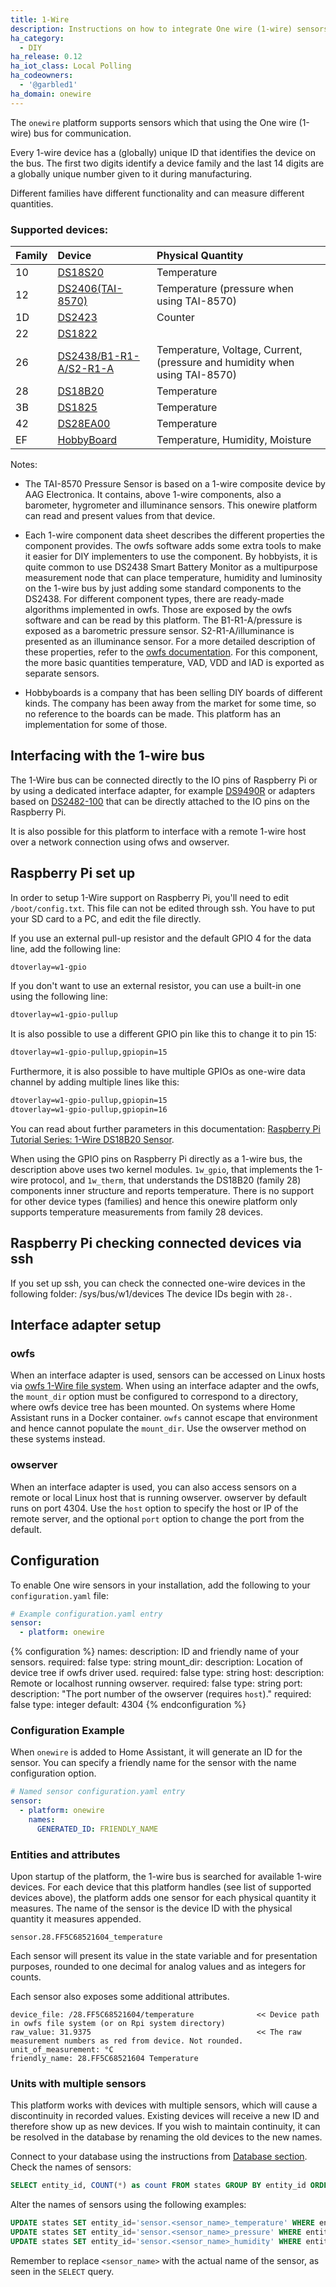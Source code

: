 ```yaml
---
title: 1-Wire
description: Instructions on how to integrate One wire (1-wire) sensors into Home Assistant.
ha_category:
  - DIY
ha_release: 0.12
ha_iot_class: Local Polling
ha_codeowners:
  - '@garbled1'
ha_domain: onewire
---
```


The `onewire` platform supports sensors which that using the One wire (1-wire) bus for communication.

Every 1-wire device has a (globally) unique ID that identifies the device on the bus. The first two digits identify a device family and the last 14 digits are a globally unique number given to it during manufacturing.

Different families have different functionality and can measure different quantities.

### Supported devices:

| Family | Device           | Physical Quantity  |
| -------|:-----|:-----|
| 10     | [DS18S20](https://www.maximintegrated.com/en/products/sensors/DS18S20.html)  | Temperature                     |
| 12     | [DS2406(TAI-8570)](https://datasheets.maximintegrated.com/en/ds/DS2406.pdf)  | Temperature (pressure when using TAI-8570) |
| 1D     | [DS2423](https://datasheets.maximintegrated.com/en/ds/DS2423.pdf)            | Counter                         |
| 22     | [DS1822](https://datasheets.maximintegrated.com/en/ds/DS1822.pdf)            |                                 |
| 26     | [DS2438/B1-R1-A/S2-R1-A](https://datasheets.maximintegrated.com/en/ds/DS2438.pdf)| Temperature, Voltage, Current, (pressure and humidity when using TAI-8570) | 
| 28     | [DS18B20](https://datasheets.maximintegrated.com/en/ds/DS18B20.pdf)          | Temperature                     |
| 3B     | [DS1825](https://datasheets.maximintegrated.com/en/ds/DS1825.pdf)            | Temperature                     |
| 42     | [DS28EA00](https://datasheets.maximintegrated.com/en/ds/DS28EA00.pdf)        | Temperature                     |
| EF     | [HobbyBoard](https://hobbyboards.com/)                                       | Temperature, Humidity, Moisture |  

Notes:

- The TAI-8570 Pressure Sensor is based on a 1-wire composite device by AAG Electronica. It contains, above 1-wire components, also a barometer, hygrometer and illuminance sensors. This onewire platform can read and present values from that device.

- Each 1-wire component data sheet describes the different properties the component provides. The owfs software adds some extra tools to make it easier for DIY implementers to use the component. By hobbyists, it is quite common to use DS2438 Smart Battery Monitor as a multipurpose measurement node that can place temperature, humidity and luminosity on the 1-wire bus by just adding some standard components to the DS2438. For different component types, there are ready-made algorithms implemented in owfs. Those are exposed by the owfs software and can be read by this platform. The B1-R1-A/pressure is exposed as a barometric pressure sensor. S2-R1-A/illuminance is presented as an illuminance sensor. For a more detailed description of these properties, refer to the [owfs documentation](https://owfs.org/index_php_page_ds2438.html).
  For this component, the more basic quantities temperature, VAD, VDD and IAD is exported as separate sensors.

- Hobbyboards is a company that has been selling DIY boards of different kinds. The company has been away from the market for some time, so no reference to the boards can be made. This platform has an implementation for some of those.

## Interfacing with the 1-wire bus

The 1-Wire bus can be connected directly to the IO pins of Raspberry Pi or by using a dedicated interface adapter, for example 
[DS9490R](https://datasheets.maximintegrated.com/en/ds/DS9490-DS9490R.pdf) or adapters based on [DS2482-100](https://datasheets.maximintegrated.com/en/ds/DS2482-100.pdf) that can be directly attached to the IO pins on the Raspberry Pi.

It is also possible for this platform to interface with a remote 1-wire host over a network connection using ofws and owserver.

## Raspberry Pi set up

In order to setup 1-Wire support on Raspberry Pi, you'll need to edit `/boot/config.txt`. This file can not be edited through ssh. You have to put your SD card to a PC, and edit the file directly.

If you use an external pull-up resistor and the default GPIO 4 for the data line, add the following line:

```txt
dtoverlay=w1-gpio
```

If you don't want to use an external resistor, you can use a built-in one using the following line:

```txt
dtoverlay=w1-gpio-pullup
```

It is also possible to use a different GPIO pin like this to change it to pin 15:

```txt
dtoverlay=w1-gpio-pullup,gpiopin=15
```

Furthermore, it is also possible to have multiple GPIOs as one-wire data channel by adding multiple lines like this:

```txt
dtoverlay=w1-gpio-pullup,gpiopin=15
dtoverlay=w1-gpio-pullup,gpiopin=16
```

You can read about further parameters in this documentation: [Raspberry Pi Tutorial Series: 1-Wire DS18B20 Sensor](https://www.waveshare.com/wiki/Raspberry_Pi_Tutorial_Series:_1-Wire_DS18B20_Sensor#Enable_1-Wire).

When using the GPIO pins on Raspberry Pi directly as a 1-wire bus, the description above uses two kernel modules. `1w_gpio`, that implements the 1-wire protocol, and `1w_therm`, that understands the DS18B20 (family 28) components inner structure and reports temperature. 
There is no support for other device types (families) and hence this onewire platform only supports temperature measurements from family 28 devices.

## Raspberry Pi checking connected devices via ssh

If you set up ssh, you can check the connected one-wire devices in the following folder: /sys/bus/w1/devices
The device IDs begin with `28-`.

## Interface adapter setup

### owfs

When an interface adapter is used, sensors can be accessed on Linux hosts via [owfs 1-Wire file system](https://owfs.org/). When using an interface adapter and the owfs, the `mount_dir` option must be configured to correspond to a directory, where owfs device tree has been mounted. On systems where Home Assistant runs in a Docker container. `owfs` cannot escape that environment and hence cannot populate the `mount_dir`. Use the owserver method on these systems instead.

### owserver

When an interface adapter is used, you can also access sensors on a remote or local Linux host that is running owserver.  owserver by default runs on port 4304. Use the `host` option to specify the host or IP of the remote server, and the optional `port` option to change the port from the default.

## Configuration

To enable One wire sensors in your installation, add the following to your `configuration.yaml` file:

```yaml
# Example configuration.yaml entry
sensor:
  - platform: onewire
```

{% configuration %}
names:
  description: ID and friendly name of your sensors.
  required: false
  type: string
mount_dir:
  description: Location of device tree if owfs driver used.
  required: false
  type: string
host:
  description: Remote or localhost running owserver.
  required: false
  type: string
port:
  description: "The port number of the owserver (requires `host`)."
  required: false
  type: integer
  default: 4304
{% endconfiguration %}

### Configuration Example

When `onewire` is added to Home Assistant, it will generate an ID for the sensor. You can specify a friendly name for the sensor with the name configuration option.

```yaml
# Named sensor configuration.yaml entry
sensor:
  - platform: onewire
    names:
      GENERATED_ID: FRIENDLY_NAME
```

### Entities and attributes

Upon startup of the platform, the 1-wire bus is searched for available 1-wire devices. For each device that this platform handles (see list of supported devices above), the platform adds one sensor for each physical quantity it measures. The name of the sensor is the device ID with the physical quantity it measures appended. 

`sensor.28.FF5C68521604_temperature`

Each sensor will present its value in the state variable and for presentation purposes, rounded to one decimal for analog values and as integers for counts.

Each sensor also exposes some additional attributes.

```alpha
device_file: /28.FF5C68521604/temperature              << Device path in owfs file system (or on Rpi system directory)
raw_value: 31.9375                                     << The raw measurement numbers as red from device. Not rounded.
unit_of_measurement: °C                              
friendly_name: 28.FF5C68521604 Temperature
```

### Units with multiple sensors

This platform works with devices with multiple sensors, which will cause a discontinuity in recorded values. Existing devices will receive a new ID and therefore show up as new devices.
If you wish to maintain continuity, it can be resolved in the database by renaming the old devices to the new names.

Connect to your database using the instructions from [Database section](/docs/backend/database/). Check the names of sensors:

```sql
SELECT entity_id, COUNT(*) as count FROM states GROUP BY entity_id ORDER BY count DESC LIMIT 10;
```

Alter the names of sensors using the following examples:

```sql
UPDATE states SET entity_id='sensor.<sensor_name>_temperature' WHERE entity_id LIKE 'sensor.<sensor_name>%' AND attributes LIKE '%\u00b0C%';
UPDATE states SET entity_id='sensor.<sensor_name>_pressure' WHERE entity_id LIKE 'sensor.<sensor_name>%' AND attributes LIKE '%mb%';
UPDATE states SET entity_id='sensor.<sensor_name>_humidity' WHERE entity_id LIKE 'sensor.<sensor_name>%' AND attributes LIKE '%%%' ESCAPE '';
```

Remember to replace `<sensor_name>` with the actual name of the sensor, as seen in the `SELECT` query.
